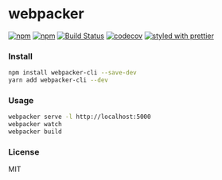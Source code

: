 # webpacker

[![npm](https://img.shields.io/npm/v/webpacker-cli.svg)](https://www.npmjs.com/package/webpacker-cli)
[![npm](https://img.shields.io/npm/dm/webpacker-cli.svg)](https://www.npmjs.com/package/webpacker-cli)
[![Build Status](https://travis-ci.org/wangzuo/webpacker.svg?branch=master)](https://travis-ci.org/wangzuo/webpacker)
[![codecov](https://codecov.io/gh/wangzuo/webpacker/branch/master/graph/badge.svg)](https://codecov.io/gh/wangzuo/webpacker)
[![styled with prettier](https://img.shields.io/badge/styled_with-prettier-ff69b4.svg)](https://github.com/prettier/prettier)

### Install

```sh
npm install webpacker-cli --save-dev
yarn add webpacker-cli --dev
```

### Usage

```sh
webpacker serve -l http://localhost:5000
webpacker watch
webpacker build
```

### License

MIT
